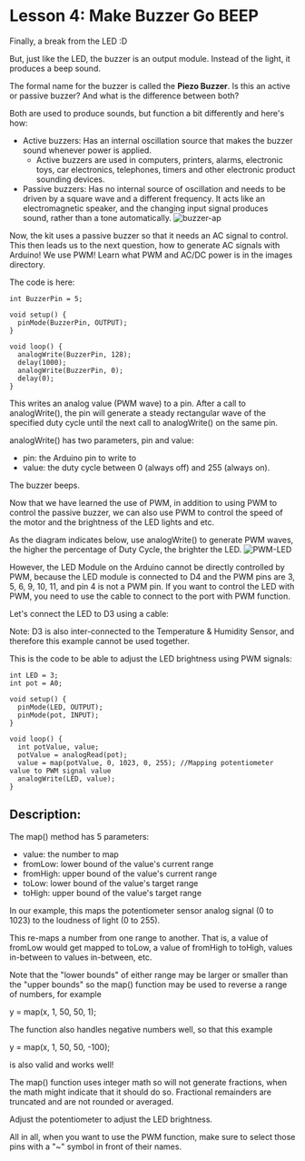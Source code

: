 # Lesson 4: Make Buzzer Go BEEP

Finally, a break from the LED :D

But, just like the LED, the buzzer is an output module. Instead of the light, it produces a beep sound. 

The formal name for the buzzer is called the **Piezo Buzzer**. Is this an active or passive buzzer? And what is the difference between both?

Both are used to produce sounds, but function a bit differently and here's how:
- Active buzzers: Has an internal oscillation source that makes the buzzer sound whenever power is applied.
   - Active buzzers are used in computers, printers, alarms, electronic toys, car electronics, telephones, timers and other electronic product sounding devices.
- Passive buzzers: Has no internal source of oscillation and needs to be driven by a square wave and a different frequency. It acts like an electromagnetic speaker, and the changing input signal produces sound, rather than a tone automatically.
![buzzer-ap](https://github.com/user-attachments/assets/d434ba88-d7cf-4058-b852-89b7f2f1b894)

Now, the kit uses a passive buzzer so that it needs an AC signal to control. This then leads us to the next question, how to generate AC signals with Arduino! We use PWM! Learn what PWM and AC/DC power is in the images directory.

The code is here:
```
int BuzzerPin = 5;

void setup() {
  pinMode(BuzzerPin, OUTPUT);
}

void loop() {
  analogWrite(BuzzerPin, 128);
  delay(1000);
  analogWrite(BuzzerPin, 0);
  delay(0);
}
```

This writes an analog value (PWM wave) to a pin. After a call to analogWrite(), the pin will generate a steady rectangular wave of the specified duty cycle until the next call to analogWrite() on the same pin.

analogWrite() has two parameters, pin and value:
- pin: the Arduino pin to write to
- value: the duty cycle between 0 (always off) and 255 (always on).

The buzzer beeps.


Now that we have learned the use of PWM, in addition to using PWM to control the passive buzzer, we can also use PWM to control the speed of the motor and the brightness of the LED lights and etc.

As the diagram indicates below, use analogWrite() to generate PWM waves, the higher the percentage of Duty Cycle, the brighter the LED.
![PWM-LED](https://github.com/user-attachments/assets/5939e456-4239-4d20-9f5b-b08d43855041)

However, the LED Module on the Arduino cannot be directly controlled by PWM, because the LED module is connected to D4 and the PWM pins are 3, 5, 6, 9, 10, 11, and pin 4 is not a PWM pin. If you want to control the LED with PWM, you need to use the cable to connect to the port with PWM function.

Let's connect the LED to D3 using a cable:

Note: D3 is also inter-connected to the Temperature & Humidity Sensor, and therefore this example cannot be used together.

This is the code to be able to adjust the LED brightness using PWM signals:
```
int LED = 3;
int pot = A0;

void setup() {
  pinMode(LED, OUTPUT);
  pinMode(pot, INPUT);
}

void loop() {
  int potValue, value;
  potValue = analogRead(pot);
  value = map(potValue, 0, 1023, 0, 255); //Mapping potentiometer value to PWM signal value
  analogWrite(LED, value);
}
```

## Description:

The map() method has 5 parameters:
- value: the number to map
- fromLow: lower bound of the value's current range
- fromHigh: upper bound of the value's current range
- toLow: lower bound of the value's target range
- toHigh: upper bound of the value's target range

In our example, this maps the potentiometer sensor analog signal (0 to 1023) to the loudness of light (0 to 255).

This re-maps a number from one range to another. That is, a value of fromLow would get mapped to toLow, a value of fromHigh to toHigh, values in-between to values in-between, etc.

Note that the "lower bounds" of either range may be larger or smaller than the "upper bounds" so the map() function may be used to reverse a range of numbers, for example

y = map(x, 1, 50, 50, 1);

The function also handles negative numbers well, so that this example

y = map(x, 1, 50, 50, -100);

is also valid and works well!

The map() function uses integer math so will not generate fractions, when the math might indicate that it should do so. Fractional remainders are truncated and are not rounded or averaged.

Adjust the potentiometer to adjust the LED brightness.

All in all, when you want to use the PWM function, make sure to select those pins with a "~" symbol in front of their names.
